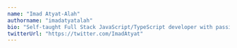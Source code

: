 ```yaml
---
name: "Imad Atyat-Alah"
authorname: "imadatyatalah"
bio: "Self-taught Full Stack JavaScript/TypeScript developer with passion for Front-End."
twitterUrl: "https://twitter.com/ImadAtyat"
---
```

